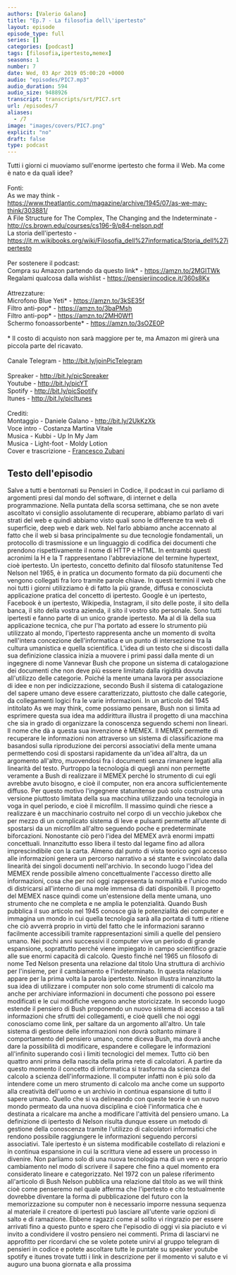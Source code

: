 ```yaml
---
authors: [Valerio Galano]
title: "Ep.7 - La filosofia dell\'ipertesto"
layout: episode
episode_type: full
series: []
categories: [podcast]
tags: [filosofia,ipertesto,memex]
seasons: 1
number: 7
date: Wed, 03 Apr 2019 05:00:20 +0000
audio: "episodes/PIC7.mp3"
audio_duration: 594
audio_size: 9488926
transcript: transcripts/srt/PIC7.srt
url: /episodes/7
aliases: 
  - /7
image: "images/covers/PIC7.png"
explicit: "no"
draft: false
type: podcast
---
```

Tutti i giorni ci muoviamo sull'enorme ipertesto che forma il Web. Ma come è nato e da quali idee?<br /><br />Fonti:<br />As we may think - <a href="https://www.theatlantic.com/magazine/archive/1945/07/as-we-may-think/303881/" rel="noopener">https://www.theatlantic.com/magazine/archive/1945/07/as-we-may-think/303881/</a> <br />A File Structure for The Complex, The Changing and the Indeterminate - <a href="http://cs.brown.edu/courses/cs196-9/p84-nelson.pdf" rel="noopener">http://cs.brown.edu/courses/cs196-9/p84-nelson.pdf</a> <br />La storia dell'ipertesto - <a href="https://it.m.wikibooks.org/wiki/Filosofia_dell%27informatica/Storia_dell%27ipertesto" rel="noopener">https://it.m.wikibooks.org/wiki/Filosofia_dell%27informatica/Storia_dell%27ipertesto</a> <br /><br />Per sostenere il podcast:<br />Compra su Amazon partendo da questo link* - <a href="https://amzn.to/2MGITWk" rel="noopener">https://amzn.to/2MGITWk</a>  <br />Regalami qualcosa dalla wishlist - <a href="https://pensieriincodice.it/360s8Kx" rel="noopener">https://pensieriincodice.it/360s8Kx</a><br /><br />Attrezzature:<br />Microfono Blue Yeti* - <a href="https://amzn.to/3kSE35f" rel="noopener">https://amzn.to/3kSE35f</a>  <br />Filtro anti-pop* - <a href="https://amzn.to/3baPMsh" rel="noopener">https://amzn.to/3baPMsh</a>  <br />Filtro anti-pop* - <a href="https://amzn.to/2MH0Wf1" rel="noopener">https://amzn.to/2MH0Wf1</a>  <br />Schermo fonoassorbente* - <a href="https://amzn.to/3sOZE0P" rel="noopener">https://amzn.to/3sOZE0P</a>  <br /><br />* Il costo di acquisto non sarà maggiore per te, ma Amazon mi girerà una piccola parte del ricavato. <br /><br />Canale Telegram - <a href="http://bit.ly/joinPicTelegram" rel="noopener">http://bit.ly/joinPicTelegram</a> <br /><br />Spreaker - <a href="http://bit.ly/picSpreaker" rel="noopener">http://bit.ly/picSpreaker</a> <br />Youtube - <a href="http://bit.ly/picYT" rel="noopener">http://bit.ly/picYT</a> <br />Spotify - <a href="http://bit.ly/picSpotify" rel="noopener">http://bit.ly/picSpotify</a> <br />Itunes - <a href="http://bit.ly/picItunes" rel="noopener">http://bit.ly/picItunes</a> <br /><br />Crediti:<br />Montaggio - Daniele Galano - <a href="http://bit.ly/2UkKzXk" rel="noopener">http://bit.ly/2UkKzXk</a> <br />Voce intro - Costanza Martina Vitale<br />Musica - Kubbi - Up In My Jam<br />Musica - Light-foot - Moldy Lotion<br />Cover e trascrizione - <a href="https://it.linkedin.com/in/francesco-zubani-5957081a6" rel="noopener">Francesco Zubani</a>

<!-- more -->

## Testo dell'episodio

Salve a tutti e bentornati su Pensieri in Codice, il podcast in cui parliamo di argomenti
presi dal mondo del software, di internet e della programmazione. Nella puntata della scorsa
settimana, che se non avete ascoltato vi consiglio assolutamente di recuperare, abbiamo parlato di
vari strati del web e quindi abbiamo visto quali sono le differenze tra web di superficie, deep web
e dark web. Nel farlo abbiamo anche accennato al fatto che il web si basa principalmente su due
tecnologie fondamentali, un protocollo di trasmissione e un linguaggio di codifica dei
documenti che prendono rispettivamente il nome di HTTP e HTML. In entrambi questi acronimi la H e
la T rappresentano l'abbreviazione del termine hypertext, cioè ipertesto. Un ipertesto, concetto
definito dal filosofo statunitense Ted Nelson nel 1965, è in pratica un documento formato da più
documenti che vengono collegati fra loro tramite parole chiave. In questi termini il web che noi
tutti i giorni utilizziamo è di fatto la più grande, diffusa e conosciuta applicazione pratica
del concetto di ipertesto. Google è un ipertesto, Facebook è un ipertesto, Wikipedia, Instagram, il
sito delle poste, il sito della banca, il sito della vostra azienda, il sito il vostro sito
personale. Sono tutti ipertesti e fanno parte di un unico grande ipertesto. Ma al di là della sua
applicazione tecnica, che pur l'ha portato ad essere lo strumento più utilizzato al mondo,
l'ipertesto rappresenta anche un momento di svolta nell'intera concezione dell'informatica
e un punto di intersezione tra la cultura umanistica e quella scientifica.
L'idea di un testo che si discosti dalla sua definizione classica inizia a muovere i primi
passi dalla mente di un ingegnere di nome Vannevar Bush che propone un sistema di catalogazione
dei documenti che non deve più essere limitato dalla rigidità dovuta all'utilizzo delle categorie.
Poiché la mente umana lavora per associazione di idee e non per indicizzazione, secondo Bush il
sistema di catalogazione del sapere umano deve essere caratterizzato, piuttosto che dalle categorie,
da collegamenti logici fra le varie informazioni. In un articolo del 1945 intitolato As we may
think, come possiamo pensare, Bush non si limita ad esprimere questa sua idea ma addirittura
illustra il progetto di una macchina che sia in grado di organizzare la conoscenza seguendo
schemi non lineari. Il nome che dà a questa sua invenzione è MEMEX. Il MEMEX permette di
recuperare le informazioni non attraverso un sistema di classificazione ma basandosi sulla
riproduzione dei percorsi associativi della mente umana permettendo così di spostarsi rapidamente da
un'idea all'altra, da un argomento all'altro, muovendosi fra i documenti senza rimanere
legati alla linearità del testo. Purtroppo la tecnologia di quegli anni non permette veramente
a Bush di realizzare il MEMEX perché lo strumento di cui egli avrebbe avuto bisogno, e cioè il
computer, non era ancora sufficientemente diffuso. Per questo motivo l'ingegnere statunitense può
solo costruire una versione piuttosto limitata della sua macchina utilizzando una tecnologia in
voga in quel periodo, e cioè il microfilm. Il massimo quindi che riesce a realizzare è un
macchinario costruito nel corpo di un vecchio jukebox che per mezzo di un complicato sistema
di leve e pulsanti permette all'utente di spostarsi da un microfilm all'altro seguendo
poche e predeterminate biforcazioni. Nonostante ciò però l'idea del MEMEX avrà enormi impatti
concettuali. Innanzitutto esso libera il testo dal legame fino ad allora imprescindibile con
la carta. Almeno dal punto di vista teorico ogni accesso alle informazioni genera un percorso
narrativo a sé stante e svincolato dalla linearità dei singoli documenti nell'archivio. In secondo
luogo l'idea del MEMEX rende possibile almeno concettualmente l'accesso diretto alle informazioni,
cosa che per noi oggi rappresenta la normalità e l'unico modo di districarsi all'interno di una
mole immensa di dati disponibili. Il progetto del MEMEX nasce quindi come un'estensione della
mente umana, uno strumento che ne completa e ne amplia le potenzialità. Quando Bush pubblica il
suo articolo nel 1945 conosce già le potenzialità dei computer e immagina un mondo in cui quella
tecnologia sarà alla portata di tutti e ritiene che ciò avverrà proprio in virtù del fatto che
le informazioni saranno facilmente accessibili tramite rappresentazioni simili a quelle del
pensiero umano. Nei pochi anni successivi il computer vive un periodo di grande espansione,
soprattutto perché viene impiegato in campo scientifico grazie alle sue enormi capacità di
calcolo. Questo finché nel 1965 un filosofo di nome Ted Nelson presenta una relazione dal titolo
Una struttura di archivio per l'insieme, per il cambiamento e l'indeterminato. In questa relazione
appare per la prima volta la parola ipertesto. Nelson illustra innanzitutto la sua idea di
utilizzare i computer non solo come strumenti di calcolo ma anche per archiviare informazioni
in documenti che possono poi essere modificati e le cui modifiche vengono anche storicizzate.
In secondo luogo estende il pensiero di Bush proponendo un nuovo sistema di accesso a tali
informazioni che sfrutti dei collegamenti, e cioè quelli che noi oggi conosciamo come link,
per saltare da un argomento all'altro. Un tale sistema di gestione delle informazioni non dovrà
soltanto mimare il comportamento del pensiero umano, come diceva Bush, ma dovrà anche dare
la possibilità di modificare, espandere e collegare le informazioni all'infinito superando
così i limiti tecnologici del memex. Tutto ciò ben quattro anni prima della nascita della prima
rete di calcolatori. A partire da questo momento il concetto di informatica si trasforma da scienza
del calcolo a scienza dell'informazione. Il computer infatti non è più solo da intendere
come un mero strumento di calcolo ma anche come un supporto alla creatività dell'uomo e un archivio
in continua espansione di tutto il sapere umano. Quello che si va delineando con queste teorie è
un nuovo mondo permeato da una nuova disciplina e cioè l'informatica che è destinata a ricalcare
ma anche a modificare l'attività del pensiero umano. La definizione di ipertesto di Nelson risulta
dunque essere un metodo di gestione della conoscenza tramite l'utilizzo di calcolatori
informatici che rendono possibile raggiungere le informazioni seguendo percorsi associativi. Tale
ipertesto è un sistema modificabile costellato di relazioni e in continua espansione in cui la
scrittura viene ad essere un processo in divenire. Non parliamo solo di una nuova tecnologia ma di
un vero e proprio cambiamento nel modo di scrivere il sapere che fino a quel momento era considerato
lineare e categorizzato. Nel 1972 con un palese riferimento all'articolo di Bush Nelson pubblica
una relazione dal titolo as we will think cioè come penseremo nel quale afferma che l'ipertesto
e cito testualmente dovrebbe diventare la forma di pubblicazione del futuro con la memorizzazione
su computer non è necessario imporre nessuna sequenza al materiale il creatore di ipertesti
può lasciare all'utente varie opzioni di salto e di ramazione. Ebbene ragazzi come al solito vi
ringrazio per essere arrivati fino a questo punto e spero che l'episodio di oggi vi sia piaciuto e
vi invito a condividere il vostro pensiero nei commenti. Prima di lasciarvi ne approfitto per
ricordarvi che se volete potete unirvi al gruppo telegram di pensieri in codice e potete ascoltare
tutte le puntate su speaker youtube spotify e itunes trovate tutti i link in descrizione
per il momento vi saluto e vi auguro una buona giornata e alla prossima

